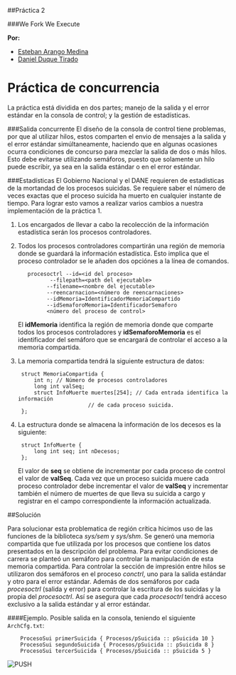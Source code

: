 ##Práctica 2

###We Fork We Execute

 **Por:**
  
   * [Esteban Arango Medina](https://github.com/esbanarango)
   * [Daniel Duque Tirado](https://github.com/dduqueti)


Práctica de concurrencia
==
La práctica está dividida en dos partes; manejo de la salida y el error estándar en la consola de control; y la gestión de estadísticas.

###Salida concurrente
El diseño de la consola de control tiene problemas, por que al utilizar hilos, estos comparten el envio de mensajes a la salida y el error estándar simúltaneamente, haciendo que en algunas ocasiones ocurra condiciones de concurso para mezclar la salida de dos o más hilos.
Esto debe evitarse utilizando semáforos, puesto que solamente un hilo puede escribir, ya sea en la salida estándar o en el error estándar.

###Estadísticas
El Gobierno Nacional y el DANE requieren de estadísticas de la mortandad de los procesos suicidas. Se requiere saber el número de veces exactas que el proceso suicida ha muerto en cualquier instante de tiempo.
Para lograr esto vamos a realizar varios cambios a nuestra implementación de la práctica 1.

1. Los encargados de llevar a cabo la recolección de la información estadística serán los procesos controladores.
2. Todos los procesos controladores compartirán una región de memoria donde se guardará la información estadística.
Esto implica que el proceso controlador se le añaden dos opciónes a la línea de comandos.

	      procesoctrl --id=<id del proceso>
	    		￼--filepath=<path del ejecutable>
	    		--filename=<nombre del ejecutable>
	    		--reencarnacion=<número de reencarnaciones>
	    		--idMemoria=IdentificadorMemoriaCompartido
	    		--idSemaforoMemoria=IdentificadorSemaforo
	    		<número del proceso de control>

	El **idMemoria** identifica la región de memoria donde que comparte todos los procesos controladores y **idSemaforoMemoria** es el identificador del semáforo que se encargará de controlar el acceso a la memoria compartida.

3. La memoria compartida tendrá la siguiente estructura de datos:

	    struct MemoriaCompartida {
	    	int n; // Número de procesos controladores
	    	long int valSeq;
	    	struct InfoMuerte muertes[254]; // Cada entrada identifica la información
	    				     // de cada proceso suicida.
	    };

4. La estructura donde se almacena la información de los decesos es la siguiente:

	    struct InfoMuerte { 
	    	long int seq; int nDecesos;
	    };

	El valor de **seq** se obtiene de incrementar por cada proceso de control el valor de **valSeq**. Cada vez que un proceso suicida muere cada proceso controlador debe incrementar el valor de **valSeq** y incrementar también el número de muertes de que lleva su suicida a cargo y registrar en el campo correspondiente la información actualizada.

##Solución

Para solucionar esta problematica de región crítica hicimos uso de las funciones de la biblioteca _sys/sem_ y _sys/shm_. Se generó una memoria compartida que fue utilizada por los procesos que contiene los datos presentados en la descripción del problema. 
Para evitar condiciones de carrera se planteó un semáforo para controlar la manipulación de esta memoria compartida.
Para controlar la sección de impresión entre hilos se utilizaron dos semáforos en el proceso _conctrl_, uno para
la salida estándar y otro para el error estándar. Además de dos semáforos por cada _procesoctrl_ (salida y error) para controlar
la escritura de los suicidas y la propia del _procesoctrl_. Así se asegura que cada _procesoctrl_ tendrá acceso exclusivo a la
salida estándar y al error estándar.

####Ejemplo.
Posible salida en la consola, teniendo el siguiente `ArchCfg.txt`:

	    ProcesoSui primerSuicida { Procesos/pSuicida :: pSuicida 10 }
	    ProcesoSui segundoSuicida { Procesos/pSuicida :: pSuicida 8 }
	    ProcesoSui tercerSuicida { Procesos/pSuicida :: pSuicida 5 }

![PUSH](https://github.com/esbanarango/Sistemas-Operativos-ST0257/blob/master/Pra%CC%81ctica%202%20\(Concurrencia\)/ScreenShotExample.png?raw=true)
